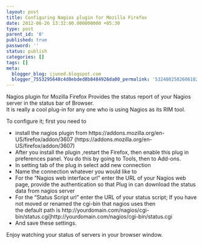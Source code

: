 ```yaml
---
layout: post
title: Configuring Nagios plugin for Mozilla Firefox
date: 2012-06-26 13:32:00.000000000 +05:30
type: post
parent_id: '0'
published: true
password: ''
status: publish
categories: []
tags: []
meta:
  blogger_blog: ijuned.blogspot.com
  blogger_7553295648c4d8ebded8b8484926da00_permalink: '5324802582606182437'
---
```

<div dir="ltr" style="text-align:left;">Nagios plugin for Mozilla Firefox Provides <span class="IL_AD" id="IL_AD1">the status<span class="IL_AD_ICON"></span></span> report of your Nagios server in the status bar of Browser.<br />It is really a cool <span class="IL_AD" id="IL_AD5">plug-in<span class="IL_AD_ICON"></span></span> for any one who is using Nagios as its <span class="IL_AD" id="IL_AD6">RIM<span class="IL_AD_ICON"></span></span> tool. </p>
<p>To configure it; first you need to 
<ul style="margin-bottom:0;margin-top:0;">
<li><span class="IL_AD" id="IL_AD7">install<span class="IL_AD_ICON"></span></span> the nagios plugin from  https://addons.mozilla.org/en-US/firefox/addon/3607  (https://addons.mozilla.org/en-US/firefox/addon/3607)</li>
<li>After you install the plugin ,restart the Firefox, then enable this plug in preferences panel. You do this by going to Tools, then to Add-ons.</li>
<li>In setting tab of the plug <span class="IL_AD" id="IL_AD2">in select<span class="IL_AD_ICON"></span></span> add new connection </li>
<li>Name the connection whatever you would like to</li>
<li>For the “Nagios web interface url” enter the URL of your Nagios web page, provide the authentication so that Plug in can <span class="IL_AD" id="IL_AD8">download<span class="IL_AD_ICON"></span></span> the status data from nagios server</li>
<li>For  the “Status Script url” enter the URL of your status script; If you  have not moved or renamed the cgi-bin that nagios uses then <br />the default path is http://yourdomain.com/nagios/cgi-bin/status.cgi]http://yourdomain.com/nagios/cgi-bin/status.cgi</li>
<li>And save these settings. </li>
</ul>
<p>Enjoy watching your status of servers in your browser window.</div>
